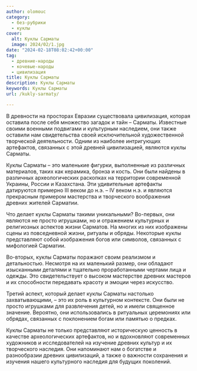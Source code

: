 ```yaml
---
author: olomouc
category:
  - без-рубрики
  - куклы
cover:
  alt: Куклы Сарматы
  image: 2024/02/1.jpg
date: "2024-02-18T08:02:42+00:00"
tag:
  - древние-народы
  - кочевые-народы
  - цивилизация
title: Куклы Сарматы
description: Куклы Сарматы
keywords: Куклы Сарматы
url: /kukly-sarmaty/

---
```

В древности на просторах Евразии существовала цивилизация, которая оставила после себя множество загадок и тайн – Сарматы. Известные своими военными подвигами и культурным наследием, они также оставили нам свидетельства своей исключительной художественной творческой деятельности. Одним из наиболее интригующих артефактов, связанных с этой древней цивилизацией, являются куклы Сарматы.

Куклы Сарматы – это маленькие фигурки, выполненные из различных материалов, таких как керамика, бронза и кость. Они были найдены в различных археологических раскопках на территории современной Украины, России и Казахстана. Эти удивительные артефакты датируются примерно III веком до н.э. – IV веком н.э. и являются прекрасным примером мастерства и творческого воображения древних жителей Сарматии.

Что делает куклы Сарматы такими уникальными? Во-первых, они являются не просто игрушками, но и отражением культурных и религиозных аспектов жизни Сарматов. На многих из них изображены сцены из повседневной жизни, ритуалы и обряды. Некоторые куклы представляют собой изображения богов или символов, связанных с мифологией Сарматии.

Во-вторых, куклы Сарматы поражают своим реализмом и детальностью. Несмотря на их маленький размер, они обладают изысканными деталями и тщательно проработанными чертами лица и одежды. Это свидетельствует о высоком мастерстве древних мастеров и их способности передавать красоту и эмоции через искусство.

Третий аспект, который делает куклы Сарматы настолько захватывающими, – это их роль в культурном контексте. Они были не просто игрушками для развлечения детей, но и имели священное значение. Вероятно, они использовались в ритуальных церемониях или обрядах, связанных с поклонением богам или памятью о предках.

Куклы Сарматы не только представляют историческую ценность в качестве археологических артефактов, но и вдохновляют современных художников и исследователей на изучение древних культур и их творческого наследия. Они напоминают нам о богатстве и разнообразии древних цивилизаций, а также о важности сохранения и изучения нашего культурного наследия для будущих поколений.
